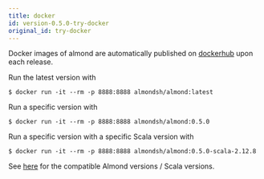 ```yaml
---
title: docker
id: version-0.5.0-try-docker
original_id: try-docker
---
```


Docker images of almond are automatically published on
[dockerhub](https://hub.docker.com/r/almondsh/almond) upon each release.

Run the latest version with

```
$ docker run -it --rm -p 8888:8888 almondsh/almond:latest
```

Run a specific version with

```
$ docker run -it --rm -p 8888:8888 almondsh/almond:0.5.0
```

Run a specific version with a specific Scala version with

```
$ docker run -it --rm -p 8888:8888 almondsh/almond:0.5.0-scala-2.12.8
```

See [here](install-versions.md) for the compatible Almond versions / Scala
versions.
